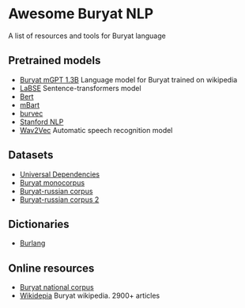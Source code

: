 # Awesome Buryat NLP
A list of resources and tools for Buryat language
## Pretrained models
- [Buryat mGPT 1.3B](https://huggingface.co/ai-forever/mGPT-1.3B-buryat) Language model for Buryat trained on wikipedia
- [LaBSE](https://huggingface.co/lingtrain/labse-buryat) Sentence-transformers model
- [Bert](https://huggingface.co/AdapterHub/bert-base-multilingual-cased_bxr_wiki_pfeiffer)
- [mBart](https://huggingface.co/SaranaAbidueva/mbart50_bxr_ru_v1/tree/main)
- [burvec](https://github.com/vaskonov/burvec)
- [Stanford NLP](https://stanfordnlp.github.io/stanfordnlp/models.html) 
- [Wav2Vec](https://huggingface.co/kibaraki/wav2vec2-large-xlsr-53-shinekhen-buryat) Automatic speech recognition model

## Datasets
- [Universal Dependencies](https://github.com/UniversalDependencies/UD_Buryat-BDT)
- [Buryat monocorpus](https://huggingface.co/datasets/SaranaAbidueva/buryat_monocorpus)
- [Buryat-russian corpus](https://huggingface.co/datasets/SaranaAbidueva/buryat-russian_parallel_corpus)
- [Buryat-russian corpus 2](https://huggingface.co/datasets/lingtrain/buryat-russian)

## Dictionaries
- [Burlang](https://burlang.ru/)

## Online resources
- [Buryat national corpus](https://buryat.web-corpora.net)
- [Wikidepia](https://bxr.wikipedia.org/wiki) Buryat wikipedia. 2900+ articles
